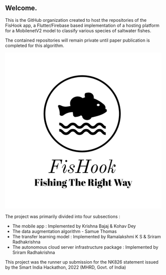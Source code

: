 ## Welcome.

This is the GitHub organization created to host the repositories of the FisHook app, a Flutter/Firebase based implementation of a hosting platform for
a MobilenetV2 model to classify various species of saltwater fishes.

The contained repositories will remain private until paper publication is completed for this algorithm.

![fishook-logo](https://raw.githubusercontent.com/SIH-ClapForKrishna/.github/main/profile/fishook-logo.png)

The project was primarily divided into four subsections :
- The mobile app : Implemented by Krishna Bajaj & Kohav Dey
- The data augmentation algorithm - Samue Thomas
- The transfer learning model : Implemented by Ramalakshmi K S & Sriram Radhakrishna
- The autonomous cloud server infrastructure package : Implemented by Sriram Radhakrishna

This project was the runner up submission for the NK826 statement issued by the Smart India Hackathon, 2022 (MHRD, Govt. of India)

<!--

**Here are some ideas to get you started:**

🙋‍♀️ A short introduction - what is your organization all about?
🌈 Contribution guidelines - how can the community get involved?
👩‍💻 Useful resources - where can the community find your docs? Is there anything else the community should know?
🍿 Fun facts - what does your team eat for breakfast?
🧙 Remember, you can do mighty things with the power of [Markdown](https://docs.github.com/github/writing-on-github/getting-started-with-writing-and-formatting-on-github/basic-writing-and-formatting-syntax)
-->
